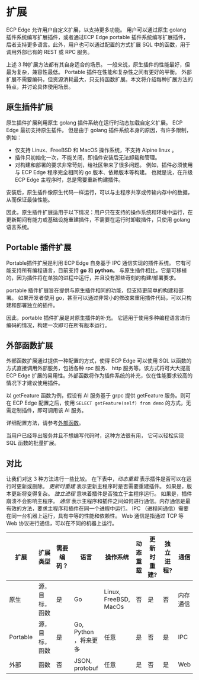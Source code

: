 # 扩展

ECP Edge 允许用户自定义扩展，以支持更多功能。 用户可以通过原生 golang 插件系统编写扩展插件，或者通过ECP Edge portable 插件系统编写扩展插件，后者支持更多语言。此外，用户也可以通过配置的方式扩展 SQL 中的函数，用于调用外部已有的 REST 或 RPC 服务。

上述 3 种扩展方法都有其自身适合的场景。 一般来说，原生插件的性能最好，但最为复杂，兼容性最低。 Portable 插件在性能和复杂性之间有更好的平衡。 外部扩展不需要编码，但资源消耗最大，只支持函数扩展。本文将介绍每种扩展方法的特点，并讨论具体使用场景。

## 原生插件扩展

原生插件扩展利用原生 golang 插件系统在运行时动态加载自定义扩展。 ECP Edge 最初支持原生插件。 但是由于 golang 插件系统本身的原因，有许多限制，例如：

- 仅支持 Linux、FreeBSD 和 MacOS 操作系统，不支持 Alpine linux 。
- 插件只初始化一次，不能关闭，即插件安装后无法卸载和管理。
- 对构建和部署的要求非常苛刻，给社区带来了很多问题。 例如，插件必须使用与 ECP Edge 程序完全相同的 go 版本、依赖版本等构建。 也就是说，在升级 ECP Edge 主程序时，总是需要重新构建插件。

安装后，原生插件像原生代码一样运行，可以与主程序共享或传输内存中的数据，从而保证最佳性能。

因此，原生插件扩展适用于以下情况：用户只在支持的操作系统和环境中运行，在更新期间有能力或基础设施重建插件，不需要在运行时卸载插件，只使用 golang 语言系统。

## Portable 插件扩展

Portable插件扩展是利用 ECP Edge 自身基于 IPC 通信实现的插件系统。 它有可能支持所有编程语言，目前支持 **go** 和 **python**。 与原生插件相比，它是可移植的，因为插件将在单独的进程中运行，并且没有那些苛刻的构建/部署要求。

portable 插件扩展旨在提供与原生插件相同的功能，但支持更简单的构建和部署。 如果开发者使用 go，甚至可以通过非常小的修改来重用插件代码，可以只构建和部署独立的插件。

因此，portable 插件扩展是对原生插件的补充。 它适用于使用多种编程语言进行编码的情况，构建一次即可在所有版本运行。

## 外部函数扩展

外部函数扩展通过提供一种配置的方式，使得 ECP Edge 可以使用 SQL 以函数的方式直接调用外部服务，包括各种 rpc 服务、 http 服务等。该方式将可大大提高 ECP Edge 扩展的易用性。外部函数将作为插件系统的补充，仅在性能要求较高的情况下才建议使用插件。

以 getFeature 函数为例，假设有 AI 服务基于 grpc 提供 getFeature 服务。则可在 ECP Edge 配置之后，使用 `SELECT getFeature(self) from demo` 的方式，无需定制插件，即可调用该 AI 服务。

详细配置方法，请参考[外部函数](external/external_func.md)。

当用户已经导出服务并且不想编写代码时，这种方法很有用， 它可以轻松实现 SQL 函数的批量扩展。

## 对比

让我们对这 3 种方法进行一些比较。 在下表中，*动态重载* 表示插件是否可以在运行时更新或删除。 *更新时重建* 表示更新主程序时是否需要重建插件。 如果是，版本更新将变得复杂。 *独立进程* 意味着插件是否独立于主程序运行。 如果是，插件崩溃不会影响主程序。 *通信* 表示主程序和插件之间如何进行通信。内存通信是最有效的方法，要求主程序和插件在同一个进程中运行。 IPC （进程间通信）需要在同一台机器上运行，具有中等的性能和依赖性。 Web 通信是指通过 TCP 等 Web 协议进行通信，可以在不同的机器上运行。

| 扩展     | 扩展类型       | 需要编码？ | 语言                  | 操作系统              | 动态重载 | 更新时重建? | 独立进程? | 通信     |
| -------- | -------------- | ---------- | --------------------- | --------------------- | -------- | ----------- | --------- | -------- |
| 原生     | 源，目标，函数 | 是         | Go                    | Linux, FreeBSD, MacOs | 否       | 是          | 否        | 内存通信 |
| Portable | 源，目标，函数 | 是         | Go, Python ，将来更多 | 任意                  | 是       | 否          | 是        | IPC      |
| 外部     | 函数           | 否         | JSON, protobuf        | 任意                  | 是       | 否          | 是        | Web      |